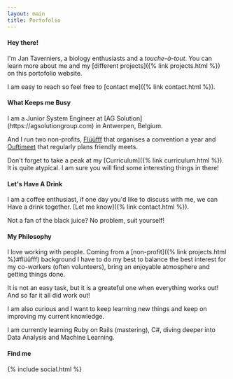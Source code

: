```yaml
---
layout: main
title: Portofolio
---
```

<h4 class="ui horizontal divider header">
  <i class="comment outline icon"></i>
  Hey there!
</h4>

I'm Jan Taverniers, a biology enthusiasts and a _touche-à-tout_. You can learn
 more about me and my [different projects]({% link projects.html %}) on this portofolio website.

I am easy to reach so feel free to [contact me]({% link contact.html %}).


<h4 class="ui horizontal divider header">
  <i class="briefcase icon"></i>
  What Keeps me Busy
</h4>
I am a Junior System Engineer at [AG Solution](https://agsolutiongroup.com) in Antwerpen, Belgium.

And I run two non-profits, [Flüüfff](https://fluufff.org) that organises a convention a year and [Ouftimeet](https://Ouftimeet.com) that regularly plans friendly meets.

Don't forget to take a peak at my [Curriculum]({% link curriculum.html %}). It is quite atypical. I am sure you
will find some interesting things in there!

<h4 class="ui horizontal divider header">
  <i class="coffee icon"></i>
  Let's Have A Drink
</h4>

I am a coffee enthusiast, if one day you'd like to discuss with me, we can Have
a drink together. [Let me know]({% link contact.html %}).

Not a fan of the black juice? No problem, suit yourself!

<h4 class="ui horizontal divider header">
  <i class="hand spock icon"></i>
  My Philosophy
</h4>

I love working with people. Coming from a [non-profit]({% link projects.html %}#flüüfff) background I have to do my
best to balance the best interest for my co-workers (often volunteers), bring an
enjoyable atmosphere and getting things done.

It is not an easy task, but it is a greateful one when everything works out! And
so far it all did work out!

I am also curious and I want to keep learning new things and keep on improving
my current knowledge.

I am currently learning Ruby on Rails (mastering), C#, diving deeper into Data Analysis and Machine Learning.

<h4 class="ui horizontal divider header">
  <i class="bullhorn icon"></i>
  Find me
</h4>
{% include social.html %}
